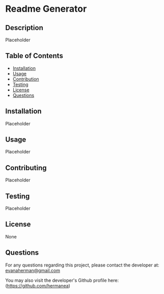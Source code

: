 # Readme Generator
  
  ## Description

  Placeholder    
  
  ## Table of Contents

  - [Installation](#installation)
  - [Usage](#usage)
  - [Contribution](#contribution)
  - [Testing](#testing)
  - [License](#license)
  - [Questions](#questions)  
  
  ## Installation

  Placeholder  
  
  ## Usage

  Placeholder
  
  ## Contributing

  Placeholder  
  
  ## Testing

  Placeholder  
  
  ## License

  None  
  
  ## Questions

  For any questions regarding this project, please contact the developer at: evanaherman@gmail.com

  You may also visit the developer's Github profile here: (https://github.com/hermanea)  
  